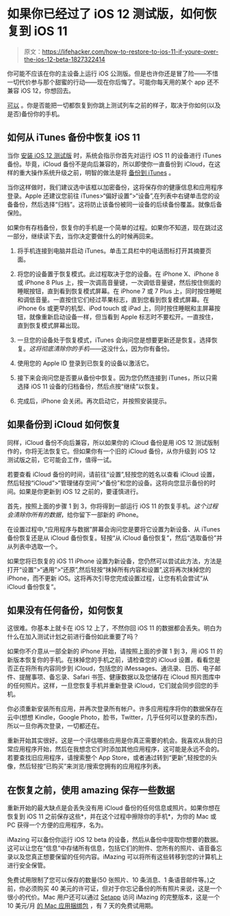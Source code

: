 # 如果你已经过了 iOS 12 测试版，如何恢复到 iOS 11

> 原文：<https://lifehacker.com/how-to-restore-to-ios-11-if-youre-over-the-ios-12-beta-1827322414>

你可能不应该在你的主设备上运行 iOS 公测版。但是也许你还是冒了险——不惜一切代价参与那个甜蜜的行动——现在你后悔了。可能你每天用的某个 app 还不兼容 iOS 12，你想回去。



[可以](https://beta.apple.com/sp/betaprogram/restore#ios) 。你是否能把一切都恢复到你跳上测试列车之前的样子，取决于你如何(以及是否)备份你的手机。

## 如何从 iTunes 备份中恢复 iOS 11

当你 [安装 iOS 12 测试版](https://lifehacker.com/how-to-install-the-ios-12-public-beta-right-now-1827116498) 时，系统会指示你首先对运行 iOS 11 的设备进行 iTunes 备份。毕竟，iCloud 备份不是向后兼容的，所以即使你一直备份到 iCloud，在这样的重大操作系统升级之前，明智的做法是将 [备份到 iTunes](https://support.apple.com/en-us/ht203977#itunes) 。

当你这样做时，我们建议选中该框以加密备份，这将保存你的健康信息和应用程序登录。Apple 还建议您前往 iTunes>“偏好设置”>“设备”,在列表中右键单击您的设备备份，然后选择“归档”。这将防止该备份被同一设备的后续备份覆盖。就像后备保险。

如果你有存档备份，恢复你的手机是一个简单的过程。如果你不知道，现在跳过这一部分，继续读下去，当你决定要做什么的时候再回来。

1.  将手机连接到电脑并启动 iTunes。单击工具栏中的电话图标打开其摘要页面。
2.  将您的设备置于恢复模式。此过程取决于您的设备。在 iPhone X、iPhone 8 或 iPhone 8 Plus 上，按一次调高音量键，一次调低音量键，然后按住侧面的睡眠按钮，直到看到恢复模式屏幕。在 iPhone 7 或 7 Plus 上，同时按住睡眠和调低音量。一直按住它们经过苹果标志，直到您看到恢复模式屏幕。在 iPhone 6s 或更早的机型、iPod touch 或 iPad 上，同时按住睡眠和主屏幕按钮，就像重新启动设备一样，但当看到 Apple 标志时不要松开。一直按住，直到恢复模式屏幕出现。

3.  一旦您的设备处于恢复模式，iTunes 会询问您是想要更新还是恢复。选择恢复。*这将彻底清除你的手机*——这没什么，因为你有备份。
4.  使用您的 Apple ID 登录到已恢复的设备以激活它。
5.  接下来会询问您是否要从备份中恢复。因为您仍然连接到 iTunes，所以只需选择 iOS 11 设备的归档备份，然后点按“继续”以恢复。
6.  完成后，iPhone 会关闭。再次启动它，并按照安装提示。

## 如果备份到 iCloud 如何恢复

同样，iCloud 备份不向后兼容，所以如果你的 iCloud 备份是用 iOS 12 测试版制作的，你将无法恢复它。但如果你有一个旧的 iCloud 备份，从你升级到 iOS 12 测试版之前，它可能会工作，值得一试。

若要查看 iCloud 备份的时间，请前往“设置”,轻按您的姓名以查看 iCloud 设置，然后轻按“iCloud”>“管理储存空间”>“备份”和您的设备。这将向您显示备份的时间。如果是你更新到 iOS 12 之前的，要谨慎进行。

首先，按照上面的步骤 1 到 3，你将得到一部运行 iOS 11 的恢复手机。*这个过程会清除你所有的数据*，给你留下一部新的 iPhone。

在设置过程中,“应用程序与数据”屏幕会询问您是要将它设置为新设备、从 iTunes 备份恢复还是从 iCloud 备份恢复。轻按“从 iCloud 备份恢复”，然后“选取备份”并从列表中选取一个。

如果您将已恢复的 iOS 11 iPhone 设置为新设备，您仍然可以尝试此方法，方法是打开“设置”>“通用”>“还原”,然后轻按“抹掉所有内容和设置”,这将再次抹掉您的 iPhone，而不更新 iOS。这将再次引导您完成设置过程，让您有机会尝试“从 iCloud 备份恢复”。

## 如果没有任何备份，如何恢复

这很难。你基本上就卡在 iOS 12 上了，不然你回 iOS 11 的数据都会丢失。明白为什么在加入测试计划之前进行备份如此重要了吗？

如果你不介意从一部全新的 iPhone 开始，请按照上面的步骤 1 到 3，用 iOS 11 的新版本恢复你的手机。在抹掉您的手机之前，请检查您的 iCloud 设置，看看您是否正在将所有内容同步到 iCloud，包括您的 iMessages、通讯录、日历、电子邮件、提醒事项、备忘录、Safari 书签、健康数据以及您储存在 iCloud 照片图库中的任何照片。这样，一旦您恢复手机并重新登录 iCloud，它们就会同步回您的手机。

你必须重新安装所有应用，并再次登录所有帐户。许多应用程序将你的数据保存在云中(想想 Kindle，Google Photo，脸书，Twitter，几乎任何可以登录的东西)，所以一旦你再次登录，一切都还在。

重新开始其实很好。这是一个评估哪些应用是你真正需要的机会。我喜欢从我的日常应用程序开始，然后在我想念它们时添加其他应用程序，这可能是永远不会的。若要查找旧应用程序，请搜索整个 App Store，或者通过转到“更新”,轻按您的头像，然后轻按“已购买”来浏览/搜索您拥有的应用程序列表。

## 在恢复之前，使用 amazing 保存一些数据

重新开始的最大缺点是会丢失没有用 iCloud 备份的任何信息或照片。如果你想在恢复到 iOS 11 之前保存这些*，并在这个过程中擦除你的手机*，为你的 Mac 或 PC 获得一个方便的应用程序，名为。

iMazing 可以备份你运行 iOS 12 beta 的设备，然后从备份中提取你想要的数据。这可以让您在“信息”中存储所有信息，包括它们的附件、您所有的照片、语音备忘录以及您真正想要保留的任何内容。iMazing 可以将所有这些转移到您的计算机上进行安全保管。

免费试用限制了您可以保存的数量(50 张照片、10 条消息、1 条语音邮件等。)之前，你必须购买 40 美元的许可证，但对于你忘记备份的所有照片来说，这是一个很小的代价。Mac 用户还可以通过 [Setapp](http://setapp.com) 访问 iMazing 的完整版本，这是一个 10 美元/月 [的 Mac 应用捆绑包](https://lifehacker.com/setapp-the-mac-app-subscription-service-is-now-live-f-1791614650) ，有 7 天的免费试用期。